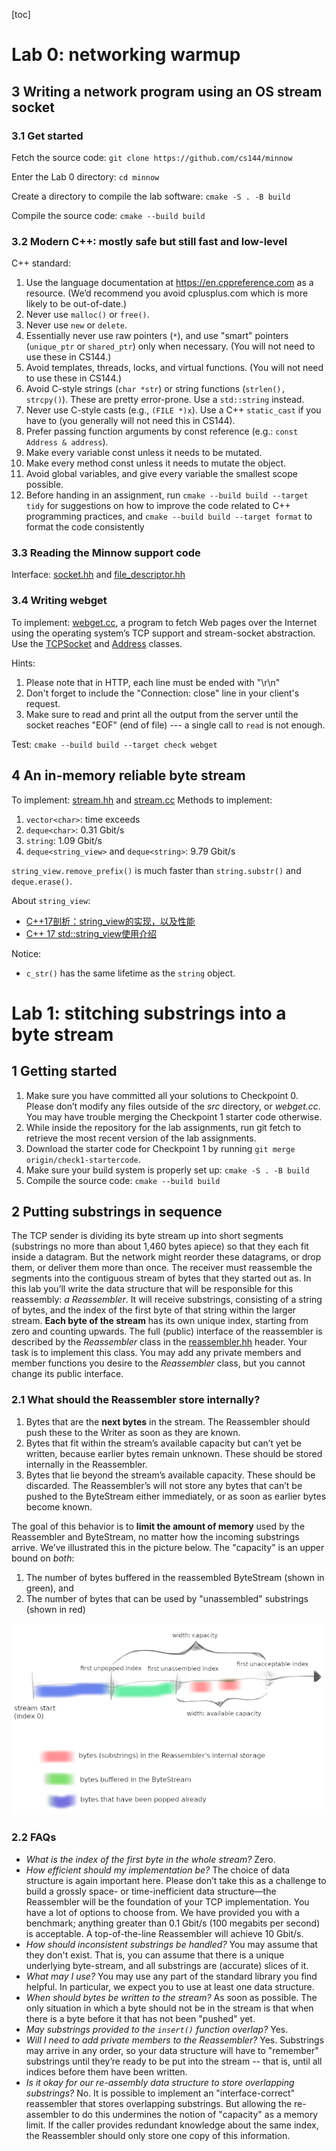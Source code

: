 [toc]

# Lab 0: networking warmup
## 3 Writing a network program using an OS stream socket
### 3.1 Get started
Fetch the source code: `git clone https://github.com/cs144/minnow ` 

Enter the Lab 0 directory: `cd minnow`

Create a directory to compile the lab software: `cmake -S . -B build`

Compile the source code: `cmake --build build`
### 3.2 Modern C++: mostly safe but still fast and low-level
C++ standard:
1. Use the language documentation at https://en.cppreference.com as a resource. (We’d recommend you avoid cplusplus.com which is more likely to be out-of-date.)
2. Never use `malloc()` or `free()`.
3. Never use `new` or `delete`.
4. Essentially never use raw pointers (`*`), and use "smart" pointers (`unique_ptr` or `shared_ptr`) only when necessary. (You will not need to use these in CS144.)
5. Avoid templates, threads, locks, and virtual functions. (You will not need to use these in CS144.)
6. Avoid C-style strings (`char *str`) or string functions (`strlen(), strcpy()`). These are pretty error-prone. Use a `std::string` instead.
7. Never use C-style casts (e.g., `(FILE *)x`). Use a C++ `static_cast` if you have to (you generally will not need this in CS144).
8. Prefer passing function arguments by const reference (e.g.: `const Address & address`).
9. Make every variable const unless it needs to be mutated.
10. Make every method const unless it needs to mutate the object.
11. Avoid global variables, and give every variable the smallest scope possible.
12. Before handing in an assignment, run `cmake --build build --target tidy` for suggestions on how to improve the code related to C++ programming practices, and `cmake --build build --target format` to format the code consistently

### 3.3 Reading the Minnow support code
Interface: [socket.hh](./minnow/util/socket.hh) and [file_descriptor.hh](./minnow/util/file_descriptor.hh)

### 3.4 Writing webget
To implement: [webget.cc](./minnow/apps/webget.cc), a program to fetch Web pages over the Internet using the operating system’s TCP support and stream-socket abstraction. Use the [TCPSocket](./minnow/util/socket.hh) and [Address](./minnow/util/address.hh) classes.

Hints:
1. Please note that in HTTP, each line must be ended with "\r\n"
2. Don't forget to include the "Connection: close" line in your client's request.
3. Make sure to read and print all the output from the server until the socket reaches "EOF" (end of file) --- a single call to `read` is not enough.

Test: `cmake --build build --target check webget`

## 4 An in-memory reliable byte stream
To implement: [stream.hh](./minnow/src/byte_stream.hh) and [stream.cc](./minnow/src/byte_stream.cc)
Methods to implement:
1. `vector<char>`: time exceeds
2. `deque<char>`: 0.31 Gbit/s
3. `string`: 1.09 Gbit/s
4. `deque<string_view>` and `deque<string>`: 9.79 Gbit/s

`string_view.remove_prefix()` is much faster than `string.substr()` and `deque.erase()`.

About `string_view`:
- [C++17剖析：string_view的实现，以及性能](https://zhuanlan.zhihu.com/p/166359481)
- [C++ 17 std::string_view使用介绍](https://www.cnblogs.com/yangxunwu1992/p/14018837.html)

Notice:
- `c_str()` has the same lifetime as the `string` object.

# Lab 1: stitching substrings into a byte stream
## 1 Getting started
1. Make sure you have committed all your solutions to Checkpoint 0. Please don’t modify any files outside of the *src* directory, or *webget.cc*. You may have trouble merging the Checkpoint 1 starter code otherwise.
2. While inside the repository for the lab assignments, run git fetch to retrieve the most recent version of the lab assignments.
3. Download the starter code for Checkpoint 1 by running `git merge origin/check1-startercode`.
4. Make sure your build system is properly set up: `cmake -S . -B build`
5. Compile the source code: `cmake --build build`

## 2 Putting substrings in sequence
The TCP sender is dividing its byte stream up into short segments (substrings no more than about 1,460 bytes apiece) so that they each fit inside a datagram. But the network might reorder these datagrams, or drop them, or deliver them more than once. The receiver must reassemble the segments into the contiguous stream of bytes that they started out as.
In this lab you’ll write the data structure that will be responsible for this reassembly: *a Reassembler*. It will receive substrings, consisting of a string of bytes, and the index of the first byte of that string within the larger stream. **Each byte of the stream** has its own unique index, starting from zero and counting upwards.
The full (public) interface of the reassembler is described by the *Reassembler* class in the [reassembler.hh](./minnow/src/reassembler.hh) header. Your task is to implement this class. You may add any private members and member functions you desire to the *Reassembler* class, but you cannot change its public interface.

### 2.1 What should the Reassembler store internally?
1. Bytes that are the **next bytes** in the stream. The Reassembler should push these to the Writer as soon as they are known.
2. Bytes that fit within the stream’s available capacity but can’t yet be written, because earlier bytes remain unknown. These should be stored internally in the Reassembler.
3. Bytes that lie beyond the stream’s available capacity. These should be discarded. The Reassembler’s will not store any bytes that can’t be pushed to the ByteStream either immediately, or as soon as earlier bytes become known.

The goal of this behavior is to **limit the amount of memory** used by the Reassembler and ByteStream, no matter how the incoming substrings arrive. We’ve illustrated this in the picture below. The "capacity" is an upper bound on *both*:
1. The number of bytes buffered in the reassembled ByteStream (shown in green), and
2. The number of bytes that can be used by "unassembled" substrings (shown in red)

![Alt text](images/check1.png)

### 2.2 FAQs
- *What is the index of the first byte in the whole stream?*
Zero.
- *How efficient should my implementation be?*
    The choice of data structure is again important here. Please don’t take this as a challenge to build a grossly space- or time-inefficient data structure—the Reassembler will be the foundation of your TCP implementation. You have a lot of options to choose from. We have provided you with a benchmark; anything greater than 0.1 Gbit/s (100 megabits per second) is acceptable. A top-of-the-line Reassembler will achieve 10 Gbit/s.
- *How should inconsistent substrings be handled?* 
You may assume that they don't exist. That is, you can assume that there is a unique underlying byte-stream, and all substrings are (accurate) slices of it.
- *What may I use?* 
You may use any part of the standard library you find helpful. In particular, we expect you to use at least one data structure.
- *When should bytes be written to the stream?* 
As soon as possible. The only situation in which a byte should not be in the stream is that when there is a byte before it that has not been "pushed" yet.
- *May substrings provided to the `insert()` function overlap?* 
Yes.
- *Will I need to add private members to the Reassembler?* 
Yes. Substrings may arrive in any order, so your data structure will have to "remember" substrings until they’re ready to be put into the stream -- that is, until all indices before them have been written.
- *Is it okay for our re-assembly data structure to store overlapping substrings?* 
No. It is possible to implement an "interface-correct" reassembler that stores overlapping substrings. But allowing the re-assembler to do this undermines the notion of "capacity" as a memory limit. If the caller provides redundant knowledge about the same index, the Reassembler should only store one copy of this information.
